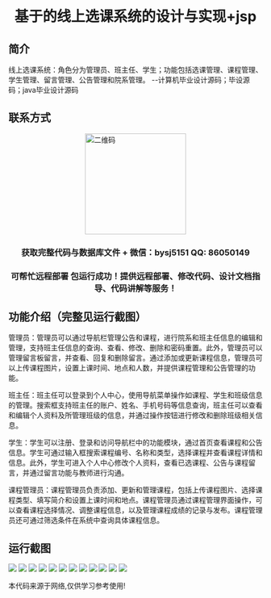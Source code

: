 <p><h1 align="center">基于的线上选课系统的设计与实现+jsp</h1></p>

## 简介
线上选课系统：角色分为管理员、班主任、学生；功能包括选课管理、课程管理、学生管理、留言管理、公告管理和院系管理。    --计算机毕业设计源码；毕设源码；java毕业设计源码


## 联系方式
<img src="https://bs-1329754181.cos.ap-shanghai.myqcloud.com/wx.jpg" alt="二维码" style="display: block; margin: 0 auto;" width="200px">
<p><h3 align="center">获取完整代码与数据库文件 + 微信：bysj5151 QQ: 86050149</h3></p>
<p><h3 align="center">可帮忙远程部署 包运行成功！提供远程部署、修改代码、设计文档指导、代码讲解等服务！</h3></p>

## 功能介绍（完整见运行截图）
管理员：管理员可以通过导航栏管理公告和课程，进行院系和班主任信息的编辑和管理，支持班主任信息的查询、查看、修改、删除和密码重置。此外，管理员可以管理留言板留言，并查看、回复和删除留言。通过添加或更新课程信息，管理员可以上传课程图片，设置上课时间、地点和人数，并提供课程管理和公告管理的功能。

班主任：班主任可以登录到个人中心，使用导航菜单操作如课程、学生和班级信息的管理。搜索框支持班主任的账户、姓名、手机号码等信息查询，班主任可以查看和编辑个人资料及所管理班级的信息，并通过操作按钮进行修改和删除班级相关信息。

学生：学生可以注册、登录和访问导航栏中的功能模块，通过首页查看课程和公告信息。学生可通过输入框搜索课程编号、名称和类型，选择课程并查看课程详情和信息。此外，学生可进入个人中心修改个人资料，查看已选课程、公告与课程留言，并通过留言功能与教师进行沟通。

课程管理员：课程管理员负责添加、更新和管理课程，包括上传课程图片、选择课程类型、填写简介和设置上课时间和地点。课程管理员通过课程管理界面操作，可以查看课程选择情况、调整课程信息，以及管理课程成绩的记录与发布。课程管理员还可通过筛选条件在系统中查询具体课程信息。


## 运行截图
![](https://bs-1329754181.cos.ap-shanghai.myqcloud.com/ssm/OnlineCourseSelectionSystem1/img/001.jpg)
![](https://bs-1329754181.cos.ap-shanghai.myqcloud.com/ssm/OnlineCourseSelectionSystem1/img/002.jpg)
![](https://bs-1329754181.cos.ap-shanghai.myqcloud.com/ssm/OnlineCourseSelectionSystem1/img/003.jpg)
![](https://bs-1329754181.cos.ap-shanghai.myqcloud.com/ssm/OnlineCourseSelectionSystem1/img/004.jpg)
![](https://bs-1329754181.cos.ap-shanghai.myqcloud.com/ssm/OnlineCourseSelectionSystem1/img/005.jpg)
![](https://bs-1329754181.cos.ap-shanghai.myqcloud.com/ssm/OnlineCourseSelectionSystem1/img/006.jpg)
![](https://bs-1329754181.cos.ap-shanghai.myqcloud.com/ssm/OnlineCourseSelectionSystem1/img/007.jpg)
![](https://bs-1329754181.cos.ap-shanghai.myqcloud.com/ssm/OnlineCourseSelectionSystem1/img/008.jpg)
![](https://bs-1329754181.cos.ap-shanghai.myqcloud.com/ssm/OnlineCourseSelectionSystem1/img/009.jpg)
![](https://bs-1329754181.cos.ap-shanghai.myqcloud.com/ssm/OnlineCourseSelectionSystem1/img/010.jpg)
![](https://bs-1329754181.cos.ap-shanghai.myqcloud.com/ssm/OnlineCourseSelectionSystem1/img/011.jpg)
![](https://bs-1329754181.cos.ap-shanghai.myqcloud.com/ssm/OnlineCourseSelectionSystem1/img/012.jpg)

<p>本代码来源于网络,仅供学习参考使用!</p>
